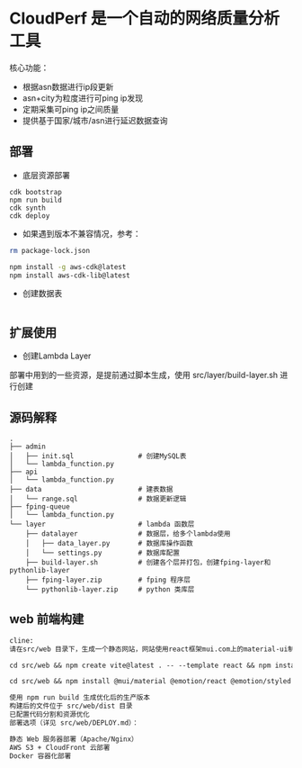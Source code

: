 # CloudPerf 是一个自动的网络质量分析工具

核心功能：

* 根据asn数据进行ip段更新
* asn+city为粒度进行可ping ip发现
* 定期采集可ping ip之间质量
* 提供基于国家/城市/asn进行延迟数据查询

## 部署

* 底层资源部署

```
cdk bootstrap
npm run build
cdk synth
cdk deploy
```

* 如果遇到版本不兼容情况，参考：

```bash
rm package-lock.json 

npm install -g aws-cdk@latest
npm install aws-cdk-lib@latest
```

* 创建数据表

```

```

## 扩展使用

* 创建Lambda Layer

部署中用到的一些资源，是提前通过脚本生成，使用 src/layer/build-layer.sh 进行创建

## 源码解释

```
.
├── admin
│   ├── init.sql                # 创建MySQL表
│   └── lambda_function.py
├── api
│   └── lambda_function.py
├── data                        # 建表数据
│   └── range.sql               # 数据更新逻辑
├── fping-queue
│   └── lambda_function.py
└── layer                       # lambda 函数层
    ├── datalayer               # 数据层，给多个lambda使用
    │   ├── data_layer.py       # 数据库操作函数
    │   └── settings.py         # 数据库配置
    ├── build-layer.sh          # 创建各个层并打包，创建fping-layer和pythonlib-layer
    ├── fping-layer.zip         # fping 程序层
    └── pythonlib-layer.zip     # python 类库层
```

## web 前端构建

```txt
cline:
请在src/web 目录下，生成一个静态网站，网站使用react框架mui.com上的material-ui制作，包括左边的导航栏，右边dashboard中，上方有4个主要的数值面板，下方是各种图表展示

cd src/web && npm create vite@latest . -- --template react && npm install

cd src/web && npm install @mui/material @emotion/react @emotion/styled @mui/icons-material react-router-dom recharts

使用 npm run build 生成优化后的生产版本
构建后的文件位于 src/web/dist 目录
已配置代码分割和资源优化
部署选项（详见 src/web/DEPLOY.md）：

静态 Web 服务器部署（Apache/Nginx）
AWS S3 + CloudFront 云部署
Docker 容器化部署
```